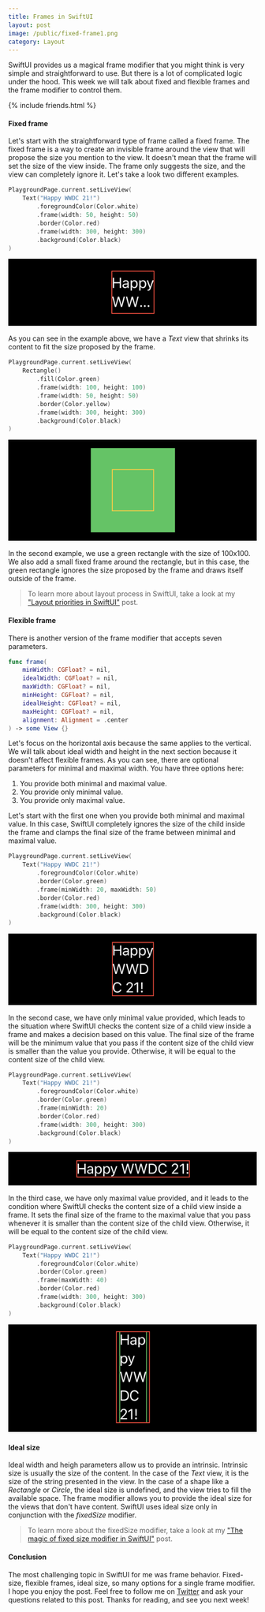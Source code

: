 ```yaml
---
title: Frames in SwiftUI
layout: post
image: /public/fixed-frame1.png
category: Layout
---
```


SwiftUI provides us a magical frame modifier that you might think is very simple and straightforward to use. But there is a lot of complicated logic under the hood. This week we will talk about fixed and flexible frames and the frame modifier to control them.

{% include friends.html %}

#### Fixed frame
Let's start with the straightforward type of frame called a fixed frame. The fixed frame is a way to create an invisible frame around the view that will propose the size you mention to the view. It doesn't mean that the frame will set the size of the view inside. The frame only suggests the size, and the view can completely ignore it. Let's take a look two different examples.

```swift
PlaygroundPage.current.setLiveView(
    Text("Happy WWDC 21!")
        .foregroundColor(Color.white)
        .frame(width: 50, height: 50)
        .border(Color.red)
        .frame(width: 300, height: 300)
        .background(Color.black)
)
```

![fixed-frame](/public/fixed-frame2.png)

As you can see in the example above, we have a *Text* view that shrinks its content to fit the size proposed by the frame.

```swift
PlaygroundPage.current.setLiveView(
    Rectangle()
        .fill(Color.green)
        .frame(width: 100, height: 100)
        .frame(width: 50, height: 50)
        .border(Color.yellow)
        .frame(width: 300, height: 300)
        .background(Color.black)
)
```

![fixed-frame](/public/fixed-frame1.png)

In the second example, we use a green rectangle with the size of 100x100. We also add a small fixed frame around the rectangle, but in this case, the green rectangle ignores the size proposed by the frame and draws itself outside of the frame.

> To learn more about layout process in SwiftUI, take a look at my ["Layout priorities in SwiftUI"](/2020/04/15/layout-priorities-in-swiftui/) post.

#### Flexible frame
There is another version of the frame modifier that accepts seven parameters.

```swift
func frame(
    minWidth: CGFloat? = nil,
    idealWidth: CGFloat? = nil,
    maxWidth: CGFloat? = nil,
    minHeight: CGFloat? = nil,
    idealHeight: CGFloat? = nil,
    maxHeight: CGFloat? = nil,
    alignment: Alignment = .center
) -> some View {}
```

Let's focus on the horizontal axis because the same applies to the vertical. We will talk about ideal width and height in the next section because it doesn't affect flexible frames. As you can see, there are optional parameters for minimal and maximal width. You have three options here:
1. You provide both minimal and maximal value.
2. You provide only minimal value.
3. You provide only maximal value.
	
Let's start with the first one when you provide both minimal and maximal value. In this case, SwiftUI completely ignores the size of the child inside the frame and clamps the final size of the frame between minimal and maximal value.

```swift
PlaygroundPage.current.setLiveView(
    Text("Happy WWDC 21!")
        .foregroundColor(Color.white)
        .border(Color.green)
        .frame(minWidth: 20, maxWidth: 50)
        .border(Color.red)
        .frame(width: 300, height: 300)
        .background(Color.black)
)
```

![flexible-frame](/public/flexible-frame1.png)

In the second case, we have only minimal value provided, which leads to the situation where SwiftUI checks the content size of a child view inside a frame and makes a decision based on this value. The final size of the frame will be the minimum value that you pass if the content size of the child view is smaller than the value you provide. Otherwise, it will be equal to the content size of the child view.

```swift
PlaygroundPage.current.setLiveView(
    Text("Happy WWDC 21!")
        .foregroundColor(Color.white)
        .border(Color.green)
        .frame(minWidth: 20)
        .border(Color.red)
        .frame(width: 300, height: 300)
        .background(Color.black)
)
```

![flexible-frame](/public/flexible-frame2.png)

In the third case, we have only maximal value provided, and it leads to the condition where SwiftUI checks the content size of a child view inside a frame. It sets the final size of the frame to the maximal value that you pass whenever it is smaller than the content size of the child view. Otherwise, it will be equal to the content size of the child view.

```swift
PlaygroundPage.current.setLiveView(
    Text("Happy WWDC 21!")
        .foregroundColor(Color.white)
        .border(Color.green)
        .frame(maxWidth: 40)
        .border(Color.red)
        .frame(width: 300, height: 300)
        .background(Color.black)
)
```

![flexible-frame](/public/flexible-frame3.png)

#### Ideal size
Ideal width and heigh parameters allow us to provide an intrinsic. Intrinsic size is usually the size of the content. In the case of the *Text* view, it is the size of the string presented in the view. In the case of a shape like a *Rectangle* or *Circle*, the ideal size is undefined, and the view tries to fill the available space. The frame modifier allows you to provide the ideal size for the views that don't have content. SwiftUI uses ideal size only in conjunction with the *fixedSize* modifier.

> To learn more about the fixedSize modifier, take a look at my ["The magic of fixed size modifier in SwiftUI"](/2020/04/29/the-magic-of-fixed-size-modifier-in-swiftui/) post.

#### Conclusion
The most challenging topic in SwiftUI for me was frame behavior. Fixed-size, flexible frames, ideal size, so many options for a single frame modifier. I hope you enjoy the post. Feel free to follow me on [Twitter](https://twitter.com/mecid) and ask your questions related to this post. Thanks for reading, and see you next week!